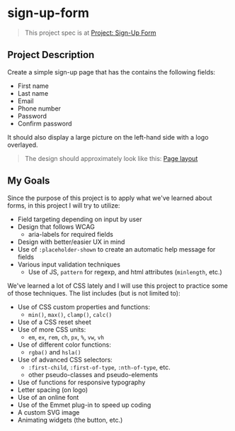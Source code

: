 # sign-up-form

> This project spec is at [Project: Sign-Up Form](https://www.theodinproject.com/lessons/intermediate-html-and-css-sign-up-form)

## Project Description

Create a simple sign-up page that has the contains the following fields:

- First name
- Last name
- Email
- Phone number
- Password
- Confirm password

It should also display a large picture on the left-hand side with a logo overlayed.

> The design should approximately look like this:
[Page layout](https://cdn.statically.io/gh/TheOdinProject/curriculum/5f37d43908ef92499e95a9b90fc3cc291a95014c/html_css/project-sign-up-form/sign-up-form.png)

## My Goals 

Since the purpose of this project is to apply what we've learned about forms, in this project I will try to utilize:

- Field targeting depending on input by user
- Design that follows WCAG 
	* aria-labels for required fields
- Design with better/easier UX in mind
- Use of `:placeholder-shown` to create an automatic help message for fields
- Various input validation techniques
	* Use of JS, `pattern` for regexp, and html attributes (`minlength`, etc.)

We've learned a lot of CSS lately and I will use this project to practice some of those techniques. The list includes (but is not limited to):

- Use of CSS custom properties and functions:
	* `min()`, `max()`, `clamp()`, `calc()`
- Use of a CSS reset sheet
- Use of more CSS units:
	* `em`, `ex`, `rem`, `ch`, `px`, `%`, `vw`, `vh`
- Use of different color functions:
	* `rgba()` and `hsla()`
- Use of advanced CSS selectors:
	* `:first-child`, `:first-of-type`, `:nth-of-type`, etc.
	* other pseudo-classes and pseudo-elements
- Use of functions for responsive typography
- Letter spacing (on logo)
- Use of an online font
- Use of the Emmet plug-in to speed up coding
- A custom SVG image
- Animating widgets (the button, etc.)
